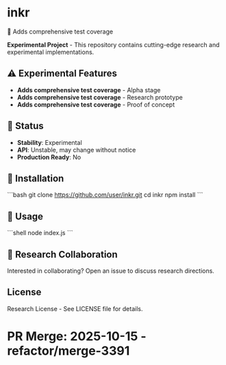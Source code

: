 # inkr

🧪 Adds comprehensive test coverage

**Experimental Project** - This repository contains cutting-edge research and experimental implementations.

## ⚠️ Experimental Features

- **Adds comprehensive test coverage** - Alpha stage
- **Adds comprehensive test coverage** - Research prototype
- **Adds comprehensive test coverage** - Proof of concept

## 🚧 Status

- **Stability**: Experimental
- **API**: Unstable, may change without notice
- **Production Ready**: No

## 🔬 Installation

\`\`\`bash
git clone https://github.com/user/inkr.git
cd inkr
npm install
\`\`\`

## 🧫 Usage

\`\`\`shell
node index.js
\`\`\`

## 🤝 Research Collaboration

Interested in collaborating? Open an issue to discuss research directions.

## License

Research License - See LICENSE file for details.

# PR Merge: 2025-10-15 - refactor/merge-3391
